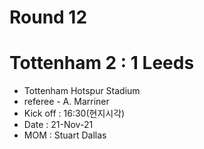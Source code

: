 # Round 12
# Tottenham 2 : 1 Leeds
- Tottenham Hotspur Stadium
- referee - A. Marriner
- Kick off : 16:30(현지시각)
- Date : 21-Nov-21
- MOM : Stuart Dallas

